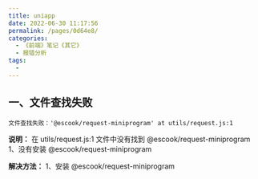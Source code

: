 ```yaml
---
title: uniapp
date: 2022-06-30 11:17:56
permalink: /pages/0d64e8/
categories:
  - 《前端》笔记《其它》
  - 报错分析
tags:
  - 
---
```

## 一、文件查找失败
  ```
  文件查找失败：'@escook/request-miniprogram' at utils/request.js:1
  ```

  **说明：** 在 utils/request.js:1 文件中没有找到 @escook/request-miniprogram
  1、没有安装 @escook/request-miniprogram

  **解决方法：**
  1、安装 @escook/request-miniprogram


